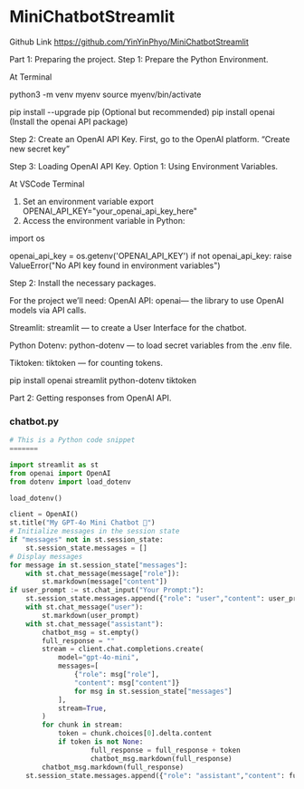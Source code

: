# MiniChatbotStreamlit
Github Link
https://github.com/YinYinPhyo/MiniChatbotStreamlit


Part 1: Preparing the project.
Step 1: Prepare the Python Environment.

At Terminal

python3 -m venv myenv
source myenv/bin/activate

pip install --upgrade pip (Optional but recommended)
pip install openai (Install the openai API package)

Step 2: Create an OpenAI API Key.
First, go to the OpenAI platform. “Create new secret key”

Step 3: Loading OpenAI API Key.
Option 1: Using Environment Variables.

At VSCode Terminal
1. Set an environment variable
export OPENAI_API_KEY="your_openai_api_key_here"
2. Access the environment variable in Python:

import os

openai_api_key = os.getenv('OPENAI_API_KEY')
if not openai_api_key:
    raise ValueError("No API key found in environment variables")


Step 2: Install the necessary packages.

For the project we’ll need:
OpenAI API: openai— the library to use OpenAI models via API calls.

Streamlit: streamlit — to create a User Interface for the chatbot.

Python Dotenv: python-dotenv — to load secret variables from the .env
file.

Tiktoken: tiktoken — for counting tokens.

pip install openai streamlit python-dotenv tiktoken

Part 2: Getting responses from OpenAI API.

### chatbot.py

```python
# This is a Python code snippet
=======

import streamlit as st
from openai import OpenAI
from dotenv import load_dotenv

load_dotenv()

client = OpenAI()
st.title("My GPT-4o Mini Chatbot 🤖")
# Initialize messages in the session state
if "messages" not in st.session_state:
    st.session_state.messages = []
# Display messages
for message in st.session_state["messages"]:
    with st.chat_message(message["role"]):
        st.markdown(message["content"])
if user_prompt := st.chat_input("Your Prompt:"):
    st.session_state.messages.append({"role": "user","content": user_prompt})
    with st.chat_message("user"):
        st.markdown(user_prompt)
    with st.chat_message("assistant"):
        chatbot_msg = st.empty()
        full_response = ""
        stream = client.chat.completions.create(
            model="gpt-4o-mini",
            messages=[
                {"role": msg["role"],
                "content": msg["content"]}
                for msg in st.session_state["messages"]
            ],
            stream=True,
        )
        for chunk in stream:
            token = chunk.choices[0].delta.content
            if token is not None:
                    full_response = full_response + token
                    chatbot_msg.markdown(full_response)
        chatbot_msg.markdown(full_response)
    st.session_state.messages.append({"role": "assistant","content": full_response})

